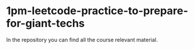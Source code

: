 # 1pm-leetcode-practice-to-prepare-for-giant-techs
In the repository you can find all the course relevant material.
